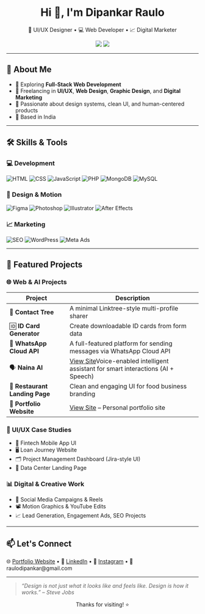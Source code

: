 <h1 align="center">Hi 👋, I'm Dipankar Raulo</h1>

<p align="center">
  🎨 UI/UX Designer • 💻 Web Developer • 📈 Digital Marketer  
</p>

<p align="center">
  <a href="https://deepixel.netlify.app/" target="_blank"><img src="https://img.shields.io/badge/Portfolio-deepixel.netlify.app-9cf?style=for-the-badge"></a>
  <a href="mailto:raulodipankar@gmail.com"><img src="https://img.shields.io/badge/Email-Contact-ff4c60?style=for-the-badge&logo=gmail&logoColor=white"></a>
</p>

---

## 🚀 About Me

- 🌱 Exploring **Full-Stack Web Development**
- 💼 Freelancing in **UI/UX**, **Web Design**, **Graphic Design**, and **Digital Marketing**
- 🧠 Passionate about design systems, clean UI, and human-centered products
- 📍 Based in India

---

## 🛠️ Skills & Tools

### 💻 Development
![HTML](https://img.shields.io/badge/HTML-90%25-orange?style=flat-square)
![CSS](https://img.shields.io/badge/CSS-90%25-blue?style=flat-square)
![JavaScript](https://img.shields.io/badge/JavaScript-50%25-yellow?style=flat-square)
![PHP](https://img.shields.io/badge/PHP-lightgrey?style=flat-square)
![MongoDB](https://img.shields.io/badge/MongoDB-green?style=flat-square)
![MySQL](https://img.shields.io/badge/MySQL-blue?style=flat-square)

### 🎨 Design & Motion
![Figma](https://img.shields.io/badge/Figma-95%25-critical?style=flat-square)
![Photoshop](https://img.shields.io/badge/Photoshop-90%25-blue?style=flat-square)
![Illustrator](https://img.shields.io/badge/Illustrator-90%25-orange?style=flat-square)
![After Effects](https://img.shields.io/badge/AfterEffects-70%25-purple?style=flat-square)

### 📈 Marketing
![SEO](https://img.shields.io/badge/SEO/SEM-60%25-green?style=flat-square)
![WordPress](https://img.shields.io/badge/WordPress-95%25-blueviolet?style=flat-square)
![Meta Ads](https://img.shields.io/badge/Meta%20Ads-Active-lightblue?style=flat-square)

---

## 📂 Featured Projects

### 🌐 Web & AI Projects

| Project                        | Description                                                                 |
|-------------------------------|-----------------------------------------------------------------------------|
| 🔗 **Contact Tree**           | A minimal Linktree-style multi-profile sharer                              |
| 🆔 **ID Card Generator**      | Create downloadable ID cards from form data                                |
| 🧾 **WhatsApp Cloud API**     | A full-featured platform for sending messages via WhatsApp Cloud API       |
| 🗣️ **Naina AI**               | [View Site](https://nainaai.netlify.app/)Voice-enabled intelligent assistant for smart interactions (AI + Speech)   |
| 🍴 **Restaurant Landing Page**| Clean and engaging UI for food business branding                           |
| 💼 **Portfolio Website**      | [View Site](https://deepixel.netlify.app/) – Personal portfolio site       |

### 🎨 UI/UX Case Studies

- 📱 Fintech Mobile App UI  
- 🖥️ Loan Journey Website  
- 🗂️ Project Management Dashboard (Jira-style UI)  
- 🧠 Data Center Landing Page

### 📊 Digital & Creative Work

- 🎨 Social Media Campaigns & Reels  
- 📽️ Motion Graphics & YouTube Edits  
- 📈 Lead Generation, Engagement Ads, SEO Projects

---

## 📫 Let's Connect

<p>
  🌐 <a href="https://deepixel.netlify.app/">Portfolio Website</a> •  
  💼 <a href="https://www.linkedin.com/in/dipankarraulo/">LinkedIn</a> •  
  📸 <a href="https://www.instagram.com/the.deepixel">Instagram</a> •  
  📧 raulodipankar@gmail.com
</p>

---

> _“Design is not just what it looks like and feels like. Design is how it works.” – Steve Jobs_

<p align="center">Thanks for visiting! ⭐</p>
